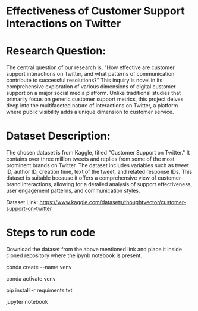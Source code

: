 # Effectiveness of Customer Support Interactions on Twitter

# Research Question:
The central question of our research is, "How effective are customer support interactions on Twitter, and what patterns of communication contribute to successful resolutions?" This inquiry is novel in its comprehensive exploration of various dimensions of digital customer support on a major social media platform. Unlike traditional studies that primarily focus on generic customer support metrics, this project delves deep into the multifaceted nature of interactions on Twitter, a platform where public visibility adds a unique dimension to customer service.

# Dataset Description:
The chosen dataset is from Kaggle, titled "Customer Support on Twitter." It contains over three million tweets and replies from some of the most prominent brands on Twitter. The dataset includes variables such as tweet ID, author ID, creation time, text of the tweet, and related response IDs. This dataset is suitable because it offers a comprehensive view of customer-brand interactions, allowing for a detailed analysis of support effectiveness, user engagement patterns, and communication styles.

Dataset Link: https://www.kaggle.com/datasets/thoughtvector/customer-support-on-twitter

# Steps to run code

Download the dataset from the above mentioned link and place it inside cloned repository where the ipynb notebook is present. 

conda create --name venv

conda activate venv

pip install -r requiments.txt

jupyter notebook


